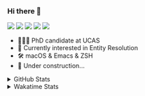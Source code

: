 ### Hi there 👋

[![](https://img.shields.io/badge/-Email-325180?logo=maildotru&logoColor=white&style=flat-square)](mailto:hi@wang.tianshu.me)
[![](https://img.shields.io/badge/-GitHub-black?logo=GitHub&style=flat-square)](https://github.com/tshu-w)
[![](https://img.shields.io/badge/-Telegram-26a5e4?labelColor=fafafa&logo=telegram&style=flat-square)](https://t.me/tshu_w) 
[![](https://img.shields.io/badge/-Twitter-1da1f2?logo=Twitter&logoColor=white&style=flat-square)](https://twitter.com/tshu_w)
[![](https://komarev.com/ghpvc/?username=tshu-w&color=blueviolet&style=flat-square)]()



- 🧑🏻‍🎓 PhD candidate at UCAS
- 🔭 Currently interested in Entity Resolution
- 🛠 macOS & Emacs & ZSH
- 🚧 Under construction...

<details>

<summary>GitHub Stats</summary>

![Tianshu's GitHub stats](https://github-readme-stats.vercel.app/api?username=tshu-w&show_icons=true&theme=buefy&count_private=true)
  
</details>


<details>
  <summary>Wakatime Stats</summary>

  Currently, files accessed by tramp cannot be tracked by wakatime, see https://github.com/wakatime/wakatime-mode/issues/27
  <br>
  
<!--START_SECTION:waka-->
![Code Time](http://img.shields.io/badge/Code%20Time-0%20secs-blue)

**I'm an Early 🐤** 

```text
🌞 Morning    53 commits     ███░░░░░░░░░░░░░░░░░░░░░░   14.4% 
🌆 Daytime    164 commits    ███████████░░░░░░░░░░░░░░   44.57% 
🌃 Evening    147 commits    ██████████░░░░░░░░░░░░░░░   39.95% 
🌙 Night      4 commits      ░░░░░░░░░░░░░░░░░░░░░░░░░   1.09%

```
📅 **I'm Most Productive on Monday** 

```text
Monday       85 commits     █████░░░░░░░░░░░░░░░░░░░░   23.1% 
Tuesday      54 commits     ███░░░░░░░░░░░░░░░░░░░░░░   14.67% 
Wednesday    52 commits     ███░░░░░░░░░░░░░░░░░░░░░░   14.13% 
Thursday     47 commits     ███░░░░░░░░░░░░░░░░░░░░░░   12.77% 
Friday       45 commits     ███░░░░░░░░░░░░░░░░░░░░░░   12.23% 
Saturday     51 commits     ███░░░░░░░░░░░░░░░░░░░░░░   13.86% 
Sunday       34 commits     ██░░░░░░░░░░░░░░░░░░░░░░░   9.24%

```


📊 **This Week I Spent My Time On** 

```text
💬 Programming Languages: 
sh                       13 hrs 20 mins      █████████████░░░░░░░░░░░░   52.35% 
Emacs Lisp               6 hrs 47 mins       ██████░░░░░░░░░░░░░░░░░░░   26.62% 
Org                      4 hrs 19 mins       ████░░░░░░░░░░░░░░░░░░░░░   16.98% 
Other                    30 mins             ░░░░░░░░░░░░░░░░░░░░░░░░░   1.99% 
JSON                     17 mins             ░░░░░░░░░░░░░░░░░░░░░░░░░   1.13%

🔥 Editors: 
Zsh                      13 hrs 20 mins      █████████████░░░░░░░░░░░░   52.35% 
Emacs                    12 hrs 8 mins       ████████████░░░░░░░░░░░░░   47.65%

🐱‍💻 Projects: 
emacs                    7 hrs 5 mins        ███████░░░░░░░░░░░░░░░░░░   27.85% 
ember                    5 hrs 46 mins       █████░░░░░░░░░░░░░░░░░░░░   22.68% 
Terminal                 4 hrs 49 mins       ████░░░░░░░░░░░░░░░░░░░░░   18.92% 
Unknown Project          4 hrs 28 mins       ████░░░░░░░░░░░░░░░░░░░░░   17.54% 
universal-blocker        1 hr 25 mins        █░░░░░░░░░░░░░░░░░░░░░░░░   5.6%

💻 Operating System: 
Mac                      16 hrs 16 mins      ████████████████░░░░░░░░░   63.88% 
Linux                    9 hrs 12 mins       █████████░░░░░░░░░░░░░░░░   36.12%

```

**I Mostly Code in Python** 

```text
Python                   9 repos             ██████████░░░░░░░░░░░░░░░   42.86% 
HTML                     2 repos             ██░░░░░░░░░░░░░░░░░░░░░░░   9.52% 
Emacs Lisp               2 repos             ██░░░░░░░░░░░░░░░░░░░░░░░   9.52% 
JavaScript               2 repos             ██░░░░░░░░░░░░░░░░░░░░░░░   9.52% 
TeX                      2 repos             ██░░░░░░░░░░░░░░░░░░░░░░░   9.52%

```



 Last Updated on 22/05/2022 08:05:52 UTC
<!--END_SECTION:waka-->
</details>
